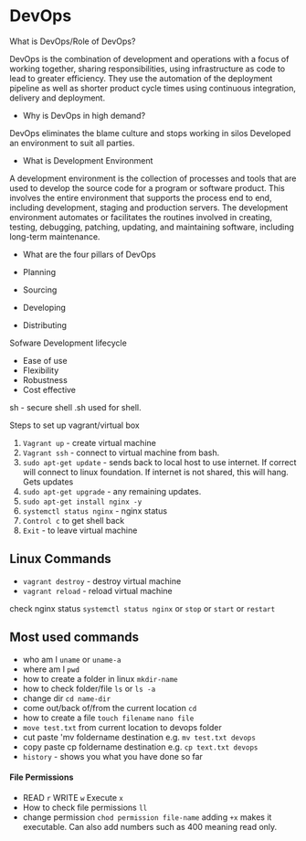 # DevOps

What is DevOps/Role of DevOps?

DevOps is the combination of development and operations with a focus of working together, sharing responsibilities, using infrastructure as code to lead to greater efficiency. They use the automation of the deployment pipeline as well as shorter product cycle times using continuous integration, delivery and deployment.

- Why is DevOps in high demand?

DevOps eliminates the blame culture and stops working in silos
Developed an environment to suit all parties. 

- What is Development Environment  

A development environment is the collection of processes and tools that are used to develop the source code for a program or software product. This involves the entire environment that supports the process end to end, including development, staging and production servers. The development environment automates or facilitates the routines involved in creating, testing, debugging, patching, updating, and maintaining software, including long-term maintenance.

- What are the four pillars of DevOps

- Planning
- Sourcing
- Developing
- Distributing

Sofware Development lifecycle

- Ease of use
- Flexibility 
- Robustness
- Cost effective

sh - secure shell
.sh used for shell. 

Steps to set up vagrant/virtual box

1. `Vagrant up` - create virtual machine
2. `Vagrant ssh` - connect to virtual machine from bash.
3. `sudo apt-get update` - sends back to local host to use internet. If correct will connect to linux foundation. If internet is not shared, this will hang. Gets updates
4. `sudo apt-get upgrade` - any remaining updates. 
5. `sudo apt-get install nginx -y`
6. `systemctl status nginx` - nginx status
7. `Control c` to get shell back
8. `Exit` - to leave virtual machine

## Linux Commands 
- `vagrant destroy` - destroy virtual machine
- `vagrant reload` - reload virtual machine

check nginx status `systemctl status nginx` or `stop` or `start` or `restart`



## Most used commands

- who am I `uname` or `uname-a`
- where am I `pwd`
- how to create a folder in linux `mkdir-name`
- how to check folder/file `ls` or `ls -a`
- change dir `cd name-dir`
- come out/back of/from the current location `cd`
- how to create a file `touch filename` `nano file` 
- `move test.txt` from current location to devops folder 
- cut paste 'mv foldername destination e.g. `mv test.txt devops`
- copy paste cp foldername destination e.g. `cp text.txt devops`
- `history` - shows you what you have done so far

#### File Permissions
- READ `r` WRITE `w` Execute `x` 
- How to check file permissions `ll` 
- change permission `chod permission file-name` adding `+x` makes it executable. 
Can also add numbers such as 400 meaning read only. 
